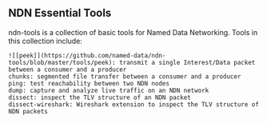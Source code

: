 ## NDN Essential Tools
ndn-tools is a collection of basic tools for Named Data Networking. Tools in this collection include:

    ![[peek]](https://github.com/named-data/ndn-tools/blob/master/tools/peek): transmit a single Interest/Data packet between a consumer and a producer
    chunks: segmented file transfer between a consumer and a producer
    ping: test reachability between two NDN nodes
    dump: capture and analyze live traffic on an NDN network
    dissect: inspect the TLV structure of an NDN packet
    dissect-wireshark: Wireshark extension to inspect the TLV structure of NDN packets
